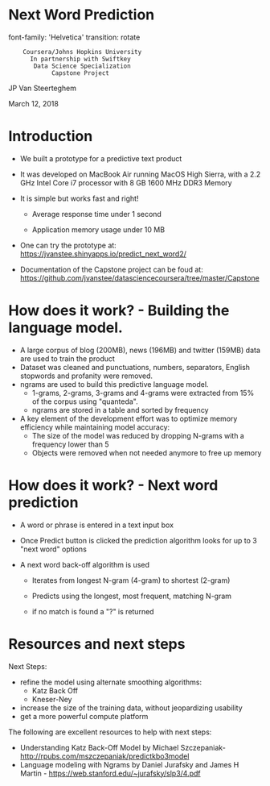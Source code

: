 <style>

/* slide titles */
.section .reveal .state-background {
background: white;
}
.section .reveal p {
font-family: Verdana, Arial, Helvetica, sans-serif;
color: black;
text-align:left; 
width:100%;
line-height: 0.15em;
#margin-top: 70px;
}
.section .reveal h1, .section {
font-family: Verdana, Arial, Helvetica, sans-serif;
color: #2B89F9;
font-size: 80px;
margin-top: 30px;
}
.reveal pre code {
	font-family: Verdana, Arial, Helvetica, sans-serif;
  background-color: #E8F6FC;
  color:black;
  font-size: 35px;
  position: fixed; top: 60%;
  text-align:center; width:85%;
  }

.reveal h3 { 
  font-size: 60px;
  color: #2B89F9  ;
}

#/* heading for slides with two hashes ## */
#.reveal .slides section .slideContent h2 {
#   font-size: 20px;
#   font-weight: bold;
#   color: green;
#}

/* ordered and unordered list styles */
.reveal ul, 
.reveal ol {
    font-size: 20px;
    color:black
    list-style-type: square;
  
#.reveal h1, .reveal h2, .reveal h3 {
#      word-wrap: normal;
#     -moz-hyphens: none;
#  }


</style>
Next Word Prediction
======================================================== 
font-family: 'Helvetica'
transition: rotate

        Coursera/Johns Hopkins University 
          In partnership with Swiftkey
           Data Science Specialization
                Capstone Project 

JP Van Steerteghem 

March 12, 2018

Introduction 
========================================================

- We built a prototype for a predictive text product

- It was developed on MacBook Air running MacOS High Sierra, with a 2.2 GHz Intel Core i7 processor with 8 GB 1600 MHz DDR3 Memory

- It is simple but works fast and right!

  - Average response time under 1 second

  - Application memory usage under 10 MB

- One can try the prototype at: https://jvanstee.shinyapps.io/predict_next_word2/

- Documentation of the Capstone project can be foud at: https://github.com/jvanstee/datasciencecoursera/tree/master/Capstone

How does it work? - Building the language model.
========================================================

- A large corpus of blog (200MB), news (196MB) and twitter (159MB) data are used to train the product
- Dataset was cleaned and punctuations, numbers, separators, English stopwords and profanity were removed.
- ngrams are used to build this predictive language model.  
  - 1-grams, 2-grams, 3-grams and 4-grams were extracted from 15% of the corpus using "quanteda".
  - ngrams are stored in a table and sorted by frequency
- A key element of the development effort was to optimize memory efficiency while maintaining model accuracy:
  - The size of the model was reduced by dropping N-grams with a frequency lower than 5
  - Objects were removed when not needed anymore to free up memory

How does it work? - Next word prediction
========================================================

- A word or phrase is entered in a text input box

- Once Predict button is clicked the prediction algorithm looks for up to 3 "next word" options

- A next word back-off algorithm is used

  - Iterates from longest N-gram (4-gram) to shortest (2-gram)

  - Predicts using the longest, most frequent, matching N-gram
  
  - if no match is found a "?" is returned


Resources and next steps
========================================================

Next Steps:
- refine the model using  alternate smoothing algorithms:
  - Katz Back Off
  - Kneser-Ney 
- increase the size of the training data, without jeopardizing usability
- get a more powerful compute platform

The following are excellent resources to help with next steps:
- Understanding Katz Back-Off Model by Michael Szczepaniak- http://rpubs.com/mszczepaniak/predictkbo3model
- Language modeling with Ngrams by Daniel Jurafsky and James H Martin - https://web.stanford.edu/~jurafsky/slp3/4.pdf
